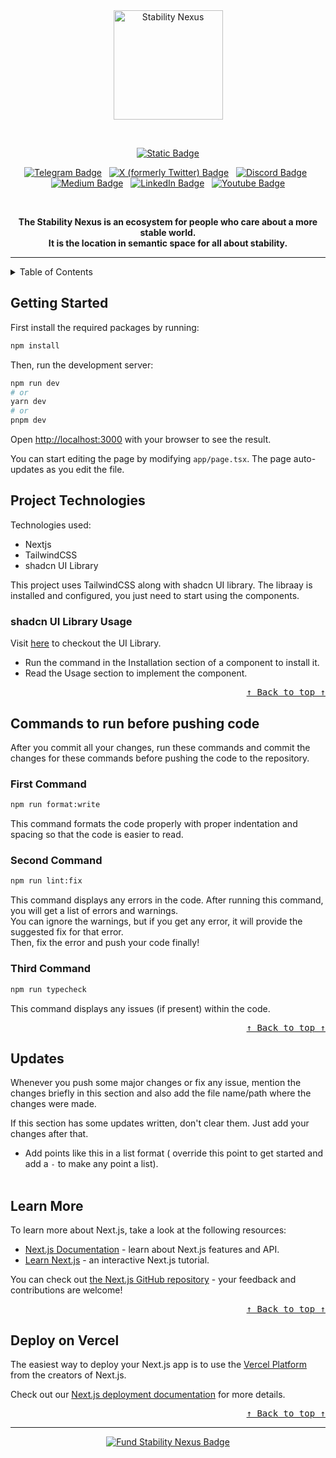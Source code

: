 <!-- Don't delete it -->
<div name="readme-top"></div>

<!-- Telegram Badge (Change Link)-->
[telegram-badge]: https://img.shields.io/badge/Telegram-black?style=flat&logo=telegram&logoColor=white&logoSize=auto&color=24A1DE
[telegram-link]: https://t.me/StabilityNexus

<!-- X (formerly Twitter) Badge (Change Both)-->
[twitter-badge]: https://img.shields.io/twitter/follow/StabilityNexus
[twitter-link]: https://x.com/StabilityNexus

<!-- Discord Badge (Change Both + Discord Permission) -->
[discord-badge]: https://img.shields.io/discord/995968619034984528?style=flat&logo=discord&logoColor=white&logoSize=auto&label=Discord&labelColor=5865F2&color=57F287
[discord-link]: https://discord.gg/YzDKeEfWtS

<!-- Medium Badge (Change Link)-->
[medium-badge]: https://img.shields.io/badge/Medium-black?style=flat&logo=medium&logoColor=black&logoSize=auto&color=white
[medium-link]: https://news.stability.nexus/

<!-- LinkedIn Badge (Change Link)-->
[linkedin-badge]: https://img.shields.io/badge/LinkedIn-black?style=flat&logo=LinkedIn&logoColor=white&logoSize=auto&color=0A66C2
[linkedin-link]: https://linkedin.com/company/stability-nexus

<!-- Youtube Badge (Change Both)-->
[youtube-badge]: https://img.shields.io/youtube/channel/subscribers/UCZOG4YhFQdlGaLugr_e5BKw?style=flat&logo=youtube&logoColor=white&logoSize=auto&labelColor=FF0000&color=FF0000
[youtube-link]: https://www.youtube.com/@StabilityNexus

<!-- Organization Logo -->
<div align="center">
  <img alt="Stability Nexus" src="public/readme-assets/logo.png" width="175">
  
&nbsp;
  
<!-- Organization Name -->
[![Static Badge](https://img.shields.io/badge/Stability-Nexus-228B22?style=for-the-badge&labelColor=FFC517)](https://stability.nexus/)  

<!-- Organization/Project Social Handles -->
[![Telegram Badge][telegram-badge]][telegram-link]&nbsp;&nbsp;
[![X (formerly Twitter) Badge][twitter-badge]][twitter-link]&nbsp;&nbsp;
[![Discord Badge][discord-badge]][discord-link]&nbsp;&nbsp;
[![Medium Badge][medium-badge]][medium-link]&nbsp;&nbsp;
[![LinkedIn Badge][linkedin-badge]][linkedin-link]&nbsp;&nbsp;
[![Youtube Badge][youtube-badge]][youtube-link]

&nbsp;
<!-- Project core values and objective -->
<p align="center">
  <strong>
  The Stability Nexus is an ecosystem for people who care about a more stable world. <br />
  It is the location in semantic space for all about stability.
  </strong>
</p>
</div>

---

<!-- Table of Contents -->
<details>
  <summary>Table of Contents</summary>
  <ul>
    <li><a href="#getting-started"> ➤ Getting Started</a></li>
    <!-- Don't delete it -->
    <li>
      <a href="#project-technologies"> ➤ Project Technologies</a>
      <ul>
        <li><a href="#shadcn-ui-library-usage"> ➤ shadcn UI Library Usage</a></li>
      </ul>
    </li>
    <li>
      <a href="#commands-to-run-before-pushing-code"> ➤ Commands to run before pushing code</a>
      <ul>
        <li><a href="#first-command"> ➤ First Command</a></li>
        <li><a href="#second-command"> ➤ Second Command</a></li>
        <li><a href="#third-command"> ➤ Third Command</a></li>
      </ul>
    </li>
    <li><a href="#updates"> ➤ Updates</a></li>
    <li><a href="#learn-more"> ➤ Learn More</a></li>
    <li><a href="#deploy-on-vercel"> ➤ Deploy on Vercel</a></li>
    <!-- Don't delete it -->
    <li><a href="#fund"> ➤ Fund Stability Nexus</a></li>
  </ul>
</details>

<!-- Project Description (Start from here) -->
## **Getting Started**

First install the required packages by running:

```bash
npm install
```

Then, run the development server:

```bash
npm run dev
# or
yarn dev
# or
pnpm dev
```

Open [http://localhost:3000](http://localhost:3000) with your browser to see the result.

You can start editing the page by modifying `app/page.tsx`. The page auto-updates as you edit the file.

## **Project Technologies**

Technologies used:

- Nextjs
- TailwindCSS
- shadcn UI Library
  <br />

This project uses TailwindCSS along with shadcn UI library.
The libraay is installed and configured, you just need to start using the components. <br />

### **shadcn UI Library Usage** <br />

Visit [here](https://ui.shadcn.com/) to checkout the UI Library. <br />

- Run the command in the Installation section of a component to install it.
- Read the Usage section to implement the component.
<!-- Use Back Button after each section -->
<div align="right"><kbd><a href="#readme-top">↑ Back to top ↑</a></kbd></div>

## **Commands to run before pushing code**

After you commit all your changes, run these commands and commit the changes for these commands before pushing the code to the repository.

### **First Command**

```bash
npm run format:write
```

This command formats the code properly with proper indentation and spacing so that the code is easier to read.

### **Second Command**

```bash
npm run lint:fix
```

This command displays any errors in the code. After running this command, you will get a list of errors and warnings. <br />
You can ignore the warnings, but if you get any error, it will provide the suggested fix for that error. <br />
Then, fix the error and push your code finally!

### **Third Command**

```bash
npm run typecheck
```

This command displays any issues (if present) within the code.
<!-- Use Back Button after each section -->
<div align="right"><kbd><a href="#readme-top">↑ Back to top ↑</a></kbd></div>

## **Updates**

Whenever you push some major changes or fix any issue, mention the changes briefly in this section and also add the file name/path where the changes were made. <br/>

If this section has some updates written, don't clear them. Just add your changes after that.

- Add points like this in a list format ( override this point to get started and add a `-` to make any point a list).
  <br/>
  <br/>

## **Learn More**

To learn more about Next.js, take a look at the following resources:

- [Next.js Documentation](https://nextjs.org/docs) - learn about Next.js features and API.
- [Learn Next.js](https://nextjs.org/learn) - an interactive Next.js tutorial.

You can check out [the Next.js GitHub repository](https://github.com/vercel/next.js/) - your feedback and contributions are welcome!

<!-- Use Back Button after each section -->
<div align="right"><kbd><a href="#readme-top">↑ Back to top ↑</a></kbd></div>

## **Deploy on Vercel**

The easiest way to deploy your Next.js app is to use the [Vercel Platform](https://vercel.com/new?utm_medium=default-template&filter=next.js&utm_source=create-next-app&utm_campaign=create-next-app-readme) from the creators of Next.js.

Check out our [Next.js deployment documentation](https://nextjs.org/docs/deployment) for more details.


<!-- Use Back Button after each section -->
<div align="right"><kbd><a href="#readme-top">↑ Back to top ↑</a></kbd></div>

---

<!-- Don't delete it -->
<!-- Funding Badge -->
<div align="center" name="fund">
<a href="https://docs.stability.nexus/about-us/fund-us"><img src="public/readme-assets/fund-badge.svg" alt="Fund Stability Nexus Badge"/></a>
</div>
